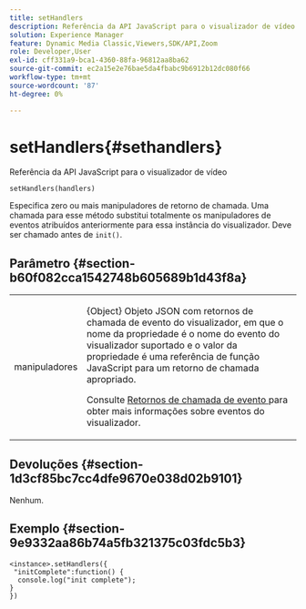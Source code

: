 ```yaml
---
title: setHandlers
description: Referência da API JavaScript para o visualizador de vídeo
solution: Experience Manager
feature: Dynamic Media Classic,Viewers,SDK/API,Zoom
role: Developer,User
exl-id: cff331a9-bca1-4360-88fa-96812aa8ba62
source-git-commit: ec2a15e2e76bae5da4fbabc9b6912b12dc080f66
workflow-type: tm+mt
source-wordcount: '87'
ht-degree: 0%

---
```


# setHandlers{#sethandlers}

Referência da API JavaScript para o visualizador de vídeo

`setHandlers(handlers)`

Especifica zero ou mais manipuladores de retorno de chamada. Uma chamada para esse método substitui totalmente os manipuladores de eventos atribuídos anteriormente para essa instância do visualizador. Deve ser chamado antes de `init()`.

## Parâmetro {#section-b60f082cca1542748b605689b1d43f8a}

<table id="table_98A620DAE2C340FA97BF7204AE023CC8"> 
 <tbody> 
  <tr> 
   <td colname="col1"> <p> <span class="codeph"> <span class="varname"> manipuladores </span> </span> </p> </td> 
   <td colname="col2"> <p> <span class="codeph"> {Object} </span> Objeto JSON com retornos de chamada de evento do visualizador, em que o nome da propriedade é o nome do evento do visualizador suportado e o valor da propriedade é uma referência de função JavaScript para um retorno de chamada apropriado. </p> <p>Consulte <a href="../../../c-html5-s7-aem-asset-viewers/c-html5-20-zoom-viewer-about/c-html5-20-zoom-viewer-event-callbacks.md#concept-66d5996f2b1b44cab3d5264cda5c50cd" format="dita" scope="local"> Retornos de chamada de evento </a> para obter mais informações sobre eventos do visualizador. </p> </td> 
  </tr> 
 </tbody> 
</table>

## Devoluções {#section-1d3cf85bc7cc4dfe9670e038d02b9101}

Nenhum.

## Exemplo {#section-9e9332aa86b74a5fb321375c03fdc5b3}

```
<instance>.setHandlers({ 
 "initComplete":function() { 
  console.log("init complete"); 
} 
})
```
